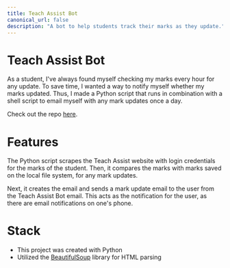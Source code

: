 ```yaml
---
title: Teach Assist Bot
canonical_url: false
description: "A bot to help students track their marks as they update."
---
```


# Teach Assist Bot

As a student, I've always found myself checking my marks every hour for any update. To save time, I wanted a way to notify myself whether my marks updated. Thus, I made a Python script that runs in combination with a shell script to email myself with any mark updates once a day.

Check out the repo [here](https://github.com/nathan-louie/teach-assist).

# Features

The Python script scrapes the Teach Assist website with login credentials for the marks of the student. Then, it compares the marks with marks saved on the local file system, for any mark updates.

Next, it creates the email and sends a mark update email to the user from the Teach Assist Bot email. This acts as the notification for the user, as there are email notifications on one's phone.

# Stack

- This project was created with Python
- Utilized the [BeautifulSoup](https://beautiful-soup-4.readthedocs.io/en/latest/) library for HTML parsing
